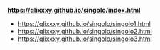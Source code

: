 **https://qlixxxy.github.io/singolo/index.html**  
  - https://qlixxxy.github.io/singolo/singolo1.html
  - https://qlixxxy.github.io/singolo/singolo2.html
  - https://qlixxxy.github.io/singolo/singolo3.html


